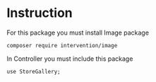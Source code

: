# Instruction
For this package you must install Image package
```
composer require intervention/image
```
In Controller you must include this package
```
use StoreGallery;
```
